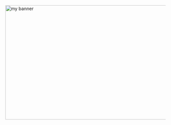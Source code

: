 <img width = "50000" height = "360" src = "https://github.com/BOT-TLE/BOT-TLE/assets/129618602/2a68dffb-26ac-432b-93e3-8a2101d55c16" alt = "my banner">

